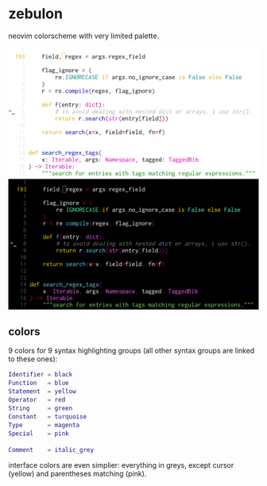 zebulon
=======

neovim colorscheme with very limited palette.

![day](./img/screenshot_python_day.png)
![night](./img/screenshot_python_night.png)

colors
------

9 colors for 9 syntax highlighting groups (all other syntax groups are linked to these ones):

```lua
Identifier = black
Function   = blue
Statement  = yellow
Operator   = red
String     = green
Constant   = turquoise
Type       = magenta
Special    = pink

Comment    = italic_grey
```

interface colors are even simplier: everything in greys, except cursor (yellow) and parentheses matching (pink).
